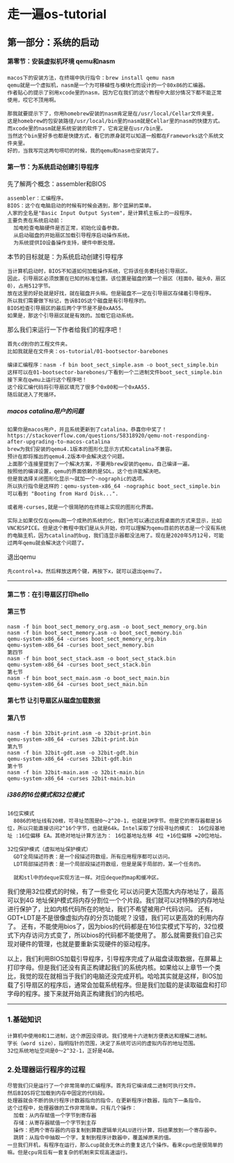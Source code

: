 # 走一遍os-tutorial

## 第一部分：系统的启动

#### 第零节：安装虚拟机环境 qemu和nasm
    macos下的安装方法，在终端中执行指令：brew install qemu nasm
    qemu就是一个虚拟机，nasm是一个为可移植性与模块化而设计的一个80x86的汇编器。
    作者贴心的提示了别用xcode里的nasm，因为它在我们的这个教程中大部分情况下都不能正常使用，哎它不顶用啊。

    那我就要提示下了，你用homebrew安装的nasm肯定是在/usr/local/Cellar文件夹里，
    这是homebrew的包安装路径/usr/local/bin里的nasm就是Cellar里的nasm的快捷方式。
    而xcode里的nasm就是系统安装的软件了，它肯定是在usr/bin里。
    当然这个bin里好多也都是快捷方式，看它的原身就可以知道一般都在Frameworks这个系统文件夹里。
    好的，当我写完这两句唠叨的时候，我的qemu和nasm也安装完了。

#### 第一节：为系统启动创建引导程序

先了解两个概念：assembler和BIOS

    assembler：汇编程序。
    BIOS：这个在电脑启动的时候有时候会遇到，那个蓝屏的菜单。
    人家的全名是"Basic Input Output System"，是计算机主板上的一段程序。
    主要负责在系统启动前：
      加电检查电脑硬件是否正常，初始化设备参数。
      从启动磁盘的开始扇区加载引导程序启动操作系统。
      为系统提供IO设备操作支持，硬件中断处理。

本节的目标就是：为系统启动创建引导程序

    当计算机启动时，BIOS不知道如何加载操作系统，它将该任务委托给引导扇区。
    因此，引导扇区必须放置在已知的标准位置。该位置是磁盘的第一个扇区（柱面0，磁头0，扇区0），占用512字节。
    放在这里的好处就是好找，就在磁盘开头嘛。但是磁盘不一定在引导扇区存储着引导程序。
    所以我们需要做下标记，告诉BIOS这个磁盘是有引导程序的。
    BIOS检查引导扇区的最后两个字节是不是0xAA55。
    如果是，那这个引导扇区就是有效的。加载它启动系统。

那么我们来运行一下作者给我们的程序吧！

    首先cd到你的工程文件夹。
    比如我就是在文件夹：os-tutorial/01-bootsector-barebones

    编译汇编程序：nasm -f bin boot_sect_simple.asm -o boot_sect_simple.bin
    这样可以在01-bootsector-barebones/下看到一个二进制文件boot_sect_simple.bin
    接下来在qwmu上运行这个程序吧！
    这个段汇编代码将引导扇区填充了很多个0x00和一个0xAA55.
    随后就进入了死循环。

##### macos catalina用户的问题

    如果你是macos用户，并且系统更新到了catalina，恭喜你中奖了！
    https://stackoverflow.com/questions/58318920/qemu-not-responding-after-upgrading-to-macos-catalina
    brew为我们安装的qemu4.1版本的图形化显示方式和catalina不兼容。
    预计在即将推出的qemu4.2版本中会解决这个问题。
    上面那个连接里提到了一个解决方案，不要用brew安装的qemu，自己编译一遍。
    按照他的编译设置，qemu的界面依赖的是SDL，这个也许能解决吧。
    但是我选择关闭图形化显示～就加一个-nographic的选项。
    所以执行指令是这样的：qemu-system-x86_64 -nographic boot_sect_simple.bin
    可以看到 "Booting from Hard Disk...".

    或者用-curses,就是一个很简陋的在终端上实现的图形化界面。

    实际上如果仅仅在qemu跑一个成熟的系统的化，我们也可以通过远程桌面的方式来显示，比如VNC和SPICE。但是这个教程中我们是从头开始，你可以理解为qemu目前的状态是一个没有系统的电脑主机，因为catalina的bug，我们连显示器都没法用了。现在是2020年5月12号，可能过两年qemu就会解决这个问题了。

退出qemu

    先control+a，然后释放这两个键，再按下x，就可以退出qemu了。

-------------
#### 第二节：在引导扇区打印hello
#### 第三节
    nasm -f bin boot_sect_memory_org.asm -o boot_sect_memory_org.bin
    nasm -f bin boot_sect_memory.asm -o boot_sect_memory.bin
    qemu-system-x86_64 -curses boot_sect_memory_org.bin
    qemu-system-x86_64 -curses boot_sect_memory.bin
    第四节
    nasm -f bin boot_sect_stack.asm -o boot_sect_stack.bin
    qemu-system-x86_64 -curses boot_sect_stack.bin
    第七节
    nasm -f bin boot_sect_main.asm -o boot_sect_main.bin
    qemu-system-x86_64 -curses boot_sect_main.bin

#### 第七节 让引导扇区从磁盘加载数据

#### 第八节
    nasm -f bin 32bit-print.asm -o 32bit-print.bin
    qemu-system-x86_64 -curses 32bit-print.bin
    第九节
    nasm -f bin 32bit-gdt.asm -o 32bit-gdt.bin
    qemu-system-x86_64 -curses 32bit-gdt.bin
    第十节
    nasm -f bin 32bit-main.asm -o 32bit-main.bin
    qemu-system-x86_64 -curses 32bit-main.bin


##### i386的16位模式和32位模式

    16位实模式
      8086的地址线有20根，可寻址范围是0～2^20-1，也就是1M字节。但是它的寄存器都是16位，所以只能直接访问2^16个字节，也就是64k。Intel采取了分段寻址的模式： 16位段基地址 :16位偏移 EA。其绝对地址计算方法为： 16位基地址左移 4位 +16位偏移 =20位地址。

    32位保护模式（虚拟地址保护模式）
      GDT全局描述符表：是一个段描述符数组，所有应用程序都可以访问。
      LDT局部描述符表：是一个局部段描述符数组，但是是属于局部的，某一个任务的。

      就和stl中的deque实现方法一样。对应deque的map和缓冲区。

我们使用32位模式的时候，有了一些变化
    可以访问更大范围大内存地址了，最高可以到4G
    地址保护模式将内存分割位一个个片段。我们就可以对特殊的内存地址进行保护了，比如内核代码所在的地址，我们不希望被用户代码访问。
    还有，GDT+LDT是不是很像虚拟内存的分页功能呢？没错，我们可以更高效的利用内存了。
    还有，不能使用bios了，因为bios的代码都是在16位实模式下写的，32位模式下内存访问方式变了，所以bios的代码都不能使用了。
    那么就需要我们自己实现对硬件的管理，也就是要重新实现硬件的驱动程序。

以上，我们利用BIOS加载引导程序，引导程序完成了从磁盘读取数据，在屏幕上打印字母。但是我们还没有真正构建起我们的系统内核。如果给以上章节一个类比，我觉的现在就相当于我们的电脑还没完成开机。哈哈其实就是这样，BIOS加载了引导扇区的程序后，通常会加载系统程序。但是我们加载的是读取磁盘和打印字母的程序。接下来就开始真正构建我们的内核吧。

------

### 1.基础知识
    计算机中使用0和1二进制，这个原因没得说。我们使用十六进制方便表达和理解二进制。
    字长（word size），指明指针的范围，决定了系统可访问的虚拟内存的地址范围。
    32位系统地址空间是0～2^32-1，正好是4GB。
### 2.处理器运行程序的过程
    尽管我们只是运行了一个非常简单的汇编程序。首先将它编译成二进制可执行文件。
    然后BIOS将它加载到内存中固定的代码段。
    处理器就会不断的执行程序计数器指向的指令，在更新程序计数器，指向下一条指令。
    这个过程中，处理器做的工作非常简单。只有几个操作：
      加载：从内存赋值一个字节到寄存器
      存储：从寄存器赋值一个字节到主存
      操作：把两个寄存器的内容复制到算数逻辑单元ALU进行计算，将结果放到一个寄存器中。
      跳转：从指令中抽取一个字，复制到程序计数器中，覆盖掉原来的值。
    一旦我们开机，有程序在运行，那么cup就会无休止的重复这几个操作。看来cpu也是很简单的嘛。但是cpu背后有一套复杂的机制来实现高速运行。
